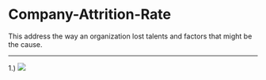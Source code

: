 # Company-Attrition-Rate
This address the way an organization lost talents and factors that might be the cause.
***
1.) ![](attririon1)
